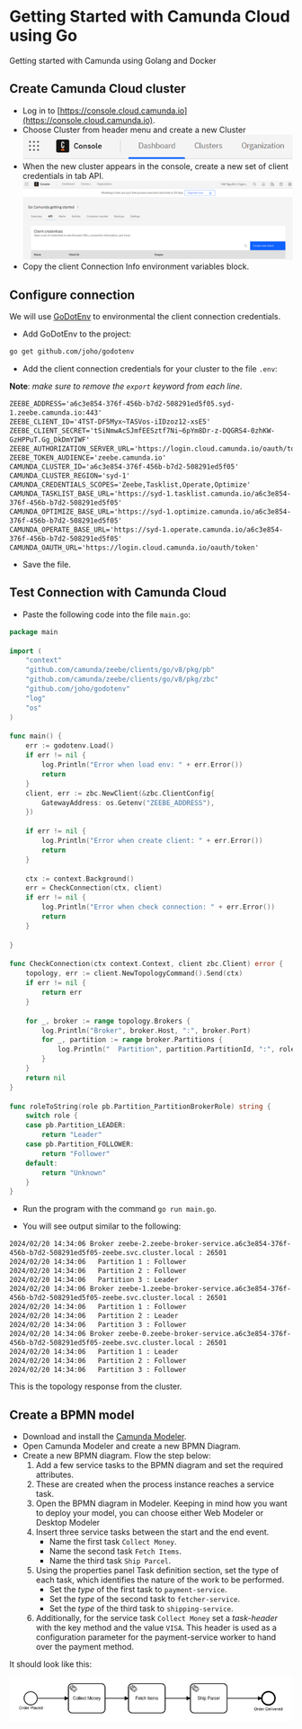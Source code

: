 # Getting Started with Camunda Cloud using Go
Getting started with Camunda using Golang and Docker

## Create Camunda Cloud cluster
* Log in to [https://console.cloud.camunda.io](https://console.cloud.camunda.io).
* Choose Cluster from header menu and create a new Cluster
![process-image](https://github.com/vietnguyendl61/go-camunda-getting-started/blob/main/resources/images/header_menu.png)
* When the new cluster appears in the console, create a new set of client credentials in tab API.
![create-client-credentials](https://github.com/vietnguyendl61/go-camunda-getting-started/blob/main/resources/images/create_client_credentials.png)
* Copy the client Connection Info environment variables block.

## Configure connection

We will use [GoDotEnv](https://github.com/joho/godotenv) to environmental the client connection credentials.

* Add GoDotEnv to the project:

```bash
go get github.com/joho/godotenv
```

* Add the client connection credentials for your cluster to the file `.env`:

**Note**: _make sure to remove the `export` keyword from each line_.

```
ZEEBE_ADDRESS='a6c3e854-376f-456b-b7d2-508291ed5f05.syd-1.zeebe.camunda.io:443'
ZEEBE_CLIENT_ID='4TST-DF5Myx~TASVos-iIDzoz12-xsE5'
ZEEBE_CLIENT_SECRET='tSiNmwAcSJmfEESztf7Ni~6pYm8Dr-z-DQGRS4-0zhKW-GzHPPuT.Gg_DkDmYIWF'
ZEEBE_AUTHORIZATION_SERVER_URL='https://login.cloud.camunda.io/oauth/token'
ZEEBE_TOKEN_AUDIENCE='zeebe.camunda.io'
CAMUNDA_CLUSTER_ID='a6c3e854-376f-456b-b7d2-508291ed5f05'
CAMUNDA_CLUSTER_REGION='syd-1'
CAMUNDA_CREDENTIALS_SCOPES='Zeebe,Tasklist,Operate,Optimize'
CAMUNDA_TASKLIST_BASE_URL='https://syd-1.tasklist.camunda.io/a6c3e854-376f-456b-b7d2-508291ed5f05'
CAMUNDA_OPTIMIZE_BASE_URL='https://syd-1.optimize.camunda.io/a6c3e854-376f-456b-b7d2-508291ed5f05'
CAMUNDA_OPERATE_BASE_URL='https://syd-1.operate.camunda.io/a6c3e854-376f-456b-b7d2-508291ed5f05'
CAMUNDA_OAUTH_URL='https://login.cloud.camunda.io/oauth/token'
```

* Save the file.

## Test Connection with Camunda Cloud

* Paste the following code into the file `main.go`:

```go
package main

import (
	"context"
	"github.com/camunda/zeebe/clients/go/v8/pkg/pb"
	"github.com/camunda/zeebe/clients/go/v8/pkg/zbc"
	"github.com/joho/godotenv"
	"log"
	"os"
)

func main() {
	err := godotenv.Load()
	if err != nil {
		log.Println("Error when load env: " + err.Error())
		return
	}
	client, err := zbc.NewClient(&zbc.ClientConfig{
		GatewayAddress: os.Getenv("ZEEBE_ADDRESS"),
	})

	if err != nil {
		log.Println("Error when create client: " + err.Error())
		return
	}

	ctx := context.Background()
	err = CheckConnection(ctx, client)
	if err != nil {
		log.Println("Error when check connection: " + err.Error())
		return
	}

}

func CheckConnection(ctx context.Context, client zbc.Client) error {
	topology, err := client.NewTopologyCommand().Send(ctx)
	if err != nil {
		return err
	}

	for _, broker := range topology.Brokers {
		log.Println("Broker", broker.Host, ":", broker.Port)
		for _, partition := range broker.Partitions {
			log.Println("  Partition", partition.PartitionId, ":", roleToString(partition.Role))
		}
	}
	return nil
}

func roleToString(role pb.Partition_PartitionBrokerRole) string {
	switch role {
	case pb.Partition_LEADER:
		return "Leader"
	case pb.Partition_FOLLOWER:
		return "Follower"
	default:
		return "Unknown"
	}
}
```

* Run the program with the command `go run main.go`.

* You will see output similar to the following:

```
2024/02/20 14:34:06 Broker zeebe-2.zeebe-broker-service.a6c3e854-376f-456b-b7d2-508291ed5f05-zeebe.svc.cluster.local : 26501
2024/02/20 14:34:06   Partition 1 : Follower
2024/02/20 14:34:06   Partition 2 : Follower
2024/02/20 14:34:06   Partition 3 : Leader
2024/02/20 14:34:06 Broker zeebe-1.zeebe-broker-service.a6c3e854-376f-456b-b7d2-508291ed5f05-zeebe.svc.cluster.local : 26501
2024/02/20 14:34:06   Partition 1 : Follower
2024/02/20 14:34:06   Partition 2 : Leader
2024/02/20 14:34:06   Partition 3 : Follower
2024/02/20 14:34:06 Broker zeebe-0.zeebe-broker-service.a6c3e854-376f-456b-b7d2-508291ed5f05-zeebe.svc.cluster.local : 26501
2024/02/20 14:34:06   Partition 1 : Leader
2024/02/20 14:34:06   Partition 2 : Follower
2024/02/20 14:34:06   Partition 3 : Follower
```

This is the topology response from the cluster.

## Create a BPMN model

* Download and install the [Camunda Modeler](https://camunda.com/download/modeler).
* Open Camunda Modeler and create a new BPMN Diagram.
* Create a new BPMN diagram. Flow the step below:
  1. Add a few service tasks to the BPMN diagram and set the required attributes.
  2. These are created when the process instance reaches a service task.
  3. Open the BPMN diagram in Modeler. Keeping in mind how you want to deploy your model, you can choose either Web Modeler or Desktop Modeler
  4. Insert three service tasks between the start and the end event.
     * Name the first task `Collect Money`.
     * Name the second task `Fetch Items`.
     * Name the third task `Ship Parcel`.
  5. Using the properties panel Task definition section, set the type of each task, which identifies the nature of the work to be performed.
     * Set the *type* of the first task to `payment-service`.
     * Set the *type* of the second task to `fetcher-service`.
     * Set the *type* of the third task to `shipping-service`.
  6. Additionally, for the service task `Collect Money` set a *task-header* with the key method and the value `VISA`. This header is used as a configuration parameter for the payment-service worker to hand over the payment method.

It should look like this:

![process-collect-money](https://github.com/vietnguyendl61/go-camunda-getting-started/blob/main/resources/images/process.png)
